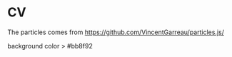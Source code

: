 # CV

The particles comes from https://github.com/VincentGarreau/particles.js/

background color > #bb8f92
